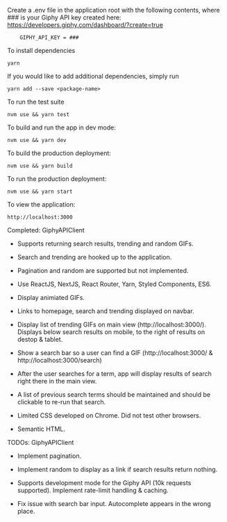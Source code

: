 Create a .env file in the application root with the following contents, where ### is your Giphy API key created here: https://developers.giphy.com/dashboard/?create=true

		GIPHY_API_KEY = ###

To install dependencies

    yarn

If you would like to add additional dependencies, simply run

    yarn add --save <package-name>

To run the test suite

    nvm use && yarn test

To build and run the app in dev mode:

    nvm use && yarn dev

To build the production deployment:

    nvm use && yarn build

To run the production deployment:

    nvm use && yarn start

To view the application:

	http://localhost:3000

Completed:
GiphyAPIClient
- Supports returning search results, trending and random GIFs.
- Search and trending are hooked up to the application.
- Pagination and random are supported but not implemented.

- Use ReactJS, NextJS, React Router, Yarn, Styled Components, ES6.
- Display animiated GIFs.
- Links to homepage, search and trending displayed on navbar.
- Display list of trending GIFs on main view (http://localhost:3000/).  Displays below search results on mobile, to the right of results on destop & tablet.
- Show a search bar so a user can find a GIF (http://localhost:3000/ & http://localhost:3000/search)
- After the user searches for a term, app will display results of search right there in the main view.
- A list of previous search terms should be maintained and should be clickable to re-run that search.
- Limited CSS developed on Chrome.  Did not test other browsers.
- Semantic HTML.

TODOs:
GiphyAPIClient
- Implement pagination.
- Implement random to display as a link if search results return nothing.
- Supports development mode for the Giphy API (10k requests supported).  Implement rate-limit handling & caching.


- Fix issue with search bar input.  Autocomplete appears in the wrong place.
